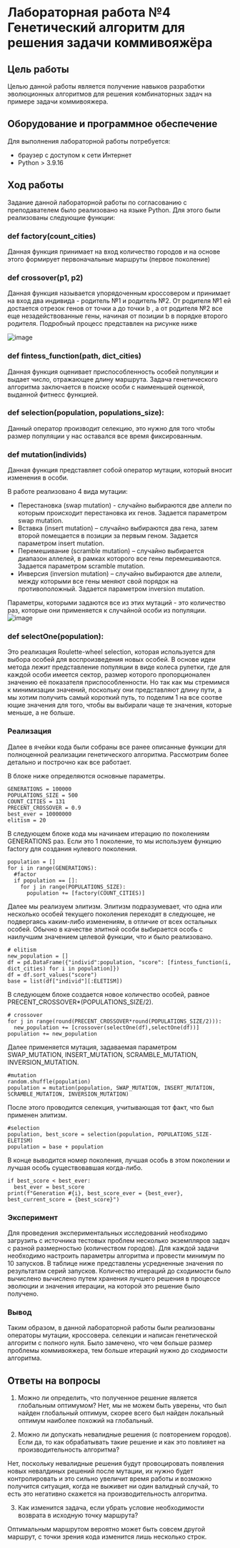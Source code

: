 # Лабораторная работа №4 Генетический алгоритм для решения задачи коммивояжёра
## Цель работы
Целью данной работы является получение навыков разработки эволюционных алгоритмов для решения комбинаторных задач на примере задачи коммивояжера.
## Оборудование и программное обеспечение
Для выполнения лабораторной работы потребуется:
* браузер с доступом к сети Интернет
* Python > 3.9.16
## Ход работы
Задание данной лабораторной работы по согласованию с преподавателем было реализовано на языке Python. Для этого были реализованы следующие функции:

### def factory(count_cities)
Данная функция принимает на вход количество городов и на основе этого формирует первоначальные маршруты (первое поколение)

### def crossover(p1, p2)
Данная функция называется упорядоченным кроссовером и принимает на вход два индивида -  родитель №1 и родитель №2. 
От родителя №1 ей достается отрезок генов от точки  a до точки b , а от родителя №2  все еще незадействованные гены, 
начиная от позиции b в порядке второго родителя. Подробный процесс представлен на рисунке ниже



![image](https://user-images.githubusercontent.com/91135334/224931099-6895d279-bfd1-4f62-9e30-5fd6aabc6694.png)

### def fintess_function(path, dict_cities)

Данная функция оценивает приспособленность особей популяции и выдает число, отражающее длину маршрута. Задача генетического алгоритма заключается в поиске особи с наименьшей оценкой, выданной фитнесс функцией.

### def selection(population, populations_size):
Данный оператор производит селекцию, это нужно для того чтобы размер популяции у нас оставался все время фиксированным.

### def mutation(individs)

Данная функция представляет собой оператор мутации, который вносит изменения в особи.

В работе реализовано 4 вида мутации: 

* Перестановка (swap mutation) - случайно выбираются две аллели по которым происходит перестановка их генов. Задается параметром swap mutation.
* Вставка (insert mutation) – случайно выбираются два гена, затем второй помещается в позиции за первым геном. Задается параметром insert mutation.
* Перемешивание (scramble mutation) – случайно выбирается диапазон аллелей, в рамках которого все гены перемешиваются. Задается параметром  scramble mutation.
* Инверсия (inversion mutation) – случайно выбираются две аллели, между которыми все гены меняют свой порядок на противоположный. Задается параметром inversion mutation.

Параметры, которыми задаются все из этих мутаций - это количество раз, которые они применяется к случайной особи из популяции. 
![image](https://user-images.githubusercontent.com/91135334/224950933-4f2e8558-5d12-42a0-b186-3213955cafcb.png)

### def selectOne(population):

Это реализация Roulette-wheel selection, которая используется для выбора особей для воспроизведения новых особей. В основе идеи метода лежит представление популяции в виде колеса рулетки, где для каждой особи имеется сектор, размер которого пропорционален значению её показателя приспособленности. Но так как мы стремимся к минимизации значений, поскольку они представляют длину пути, а мы хотим получить самый короткий путь, то поделим 1 на все соотве ющие значения для того, чтобы вы выбирали чаще те значения, которые меньше, а не больше. 

### Реализация

Далее в ячейки кода были собраны все ранее описанные функции для полноценной реализации генетического алгоритма. Рассмотрим более детально и построчно как все работает.

В блоке ниже определяются основные параметры.

```python3
GENERATIONS = 100000
POPULATIONS_SIZE = 500
COUNT_CITIES = 131
PRECENT_CROSSOVER = 0.9
best_ever = 10000000
elitism = 20 
```

В следующем блоке кода мы начинаем итерацию по поколениям GENERATIONS раз. Если это 1 поколение, то мы используем функцию  factory для создания нулевого поколения.
```python3
population = []
for i in range(GENERATIONS):
  #factor
  if population == []:
    for j in range(POPULATIONS_SIZE):
      population += [factory(COUNT_CITIES)]
```
Далее мы реализуем элитизм. Элитизм подразумевает, что одна или несколько особей текущего поколения переходят в следующее, не подвергаясь каким-либо изменениям, в отличие от всех остальных особей. Обычно в качестве элитной особи выбирается особь с наилучшим значением целевой функции, что и было реализовано.

```python3
# elitism
new_population = []
df = pd.DataFrame({"individ":population, "score": [fintess_function(i, dict_cities) for i in population]})
df = df.sort_values("score")
base = list(df["individ"][:ELETISM])
```
В следующем блоке создается новое количество особей, равное  PRECENT_CROSSOVER*(POPULATIONS_SIZE/2).
```python3
# crossover
for j in range(round(PRECENT_CROSSOVER*round(POPULATIONS_SIZE/2))):
  new_population += [crossover(selectOne(df),selectOne(df))]
population += new_population
```
Далее применяется мутация, задаваемая параметром SWAP_MUTATION, INSERT_MUTATION, SCRAMBLE_MUTATION, INVERSION_MUTATION.

```python3
#mutation
random.shuffle(population)
population = mutation(population, SWAP_MUTATION, INSERT_MUTATION, SCRAMBLE_MUTATION, INVERSION_MUTATION)
```
После этого проводится селекция, учитывающая тот факт, что был применен элитизм.
```python3
#selection
population, best_score = selection(population, POPULATIONS_SIZE- ELETISM)
population = base + population
```
В конце выводится номер поколения, лучшая особь в этом поколении и лучшая особь существовавшая когда-либо. 
```python3
if best_score < best_ever:
  best_ever = best_score
print(f"Generation #{i}, best_score_ever = {best_ever}, best_current_score = {best_score}")
```


### Эксперимент
Для проведения экспериментальных исследований необходимо загрузить
с источника тестовых проблем несколько экземпляров задач с разной
размерностью (количеством городов). Для каждой задачи необходимо
настроить параметры алгоритма и провести минимум по 10 запусков. В
таблице ниже  представлены усредненные значения по результатам серий
запусков. Количество итераций до сходимости было вычислено вычислено путем
хранения лучшего решения в процессе эволюции и значения итерации, на
которой это решение было получено.



### Вывод

Таким образом, в данной лабораторной работы были реализованы операторы мутации, кроссовера. селекции и написан генетической алгоритм с полного нуля. Было замечено, что чем больше размер проблемы коммивояжера, тем больше итераций нужно до сходимости алгоритма. 

## Ответы на вопросы

1. Можно ли определить, что полученное решение является глобальным оптимумом?
Нет, мы не можем быть уверены, что был найден глобальный оптимум, скорее всего был найден локальный оптимум наиболее похожий на глобальный.

2. Можно ли допускать невалидные решения (с повторением городов). Если да, то как обрабатывать такие решение и как это повлияет на производительность алгоритма?

Нет, поскольку невалидные решения будут провоцировать появления новых невалдиных решений после мутации, их нужно будет контролировать и это сильно увеличит время работы и возможно получится ситуация, когда не выживет ни один валидный случай, то есть это негативно скажется на производительность алгоритма.


3. Как изменится задача, если убрать условие необходимости возврата в исходную точку маршрута?

Оптимальным маршрутом вероятно может быть совсем другой маршрут, с точки зрения кода изменится лишь несколько строк.
